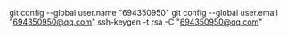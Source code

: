 git config --global user.name "694350950" 
git config --global user.email "694350950@qq.com"
ssh-keygen -t rsa -C "694350950@qq.com"